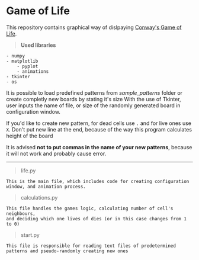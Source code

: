 # Game of Life

This repository contains graphical way of dislpaying [Conway's Game of Life](https://en.wikipedia.org/wiki/Conway%27s_Game_of_Life).

> **Used libraries**
> 
    - numpy
    - matplotlib
        - pyplot
        - animations
    - tkinter
    - os

It is possible to load predefined patterns from *sample_patterns* folder or create completly new boards by stating it's size
With the use of Tkinter, user inputs the name of file, or size of the randomly generated board in configuration window.

If you'd like to create new pattern, for dead cells use `.` and for live ones use `X`. Don't put new line at the end, because of the way this program calculates height of the board

It is advised **not to put commas in the name of your new patterns**, because it will not work and probably cause error.

<hr/>

> life.py
> 
    This is the main file, which includes code for creating configuration window, and animation process.
> calculations.py
> 
    This file handles the games logic, calculating number of cell's neighbours,
    and deciding which one lives of dies (or in this case changes from 1 to 0)
> start.py
> 
    This file is responsible for reading text files of predetermined 
    patterns and pseudo-randomly creating new ones
